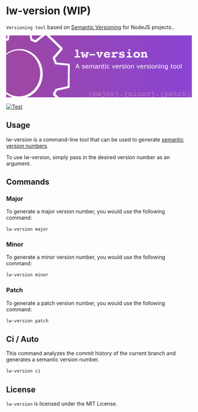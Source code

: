 # lw-version (WIP)

`Versioning tool` based on [Semantic Versioning](https://semver.org) for NodeJS projects..

<img src="images/banner.webp" width="1200"  alt="Logo">

[![Test](https://github.com/kettei-sproutty/lw-version/actions/workflows/test.yml/badge.svg)](https://github.com/kettei-sproutty/lw-version/actions/workflows/test.yml)

## Usage

lw-version is a command-line tool that can be used to generate [semantic version numbers](https://semver.org/#summary).

To use lw-version, simply pass in the desired version number as an argument.

## Commands

### Major
To generate a major version number, you would use the following command:

```bash
lw-version major
```

### Minor
To generate a minor version number, you would use the following command:

```bash
lw-version minor
```

### Patch
To generate a patch version number, you would use the following command:

```bash
lw-version patch
```

## Ci / Auto
This command analyzes the commit history of the current branch and generates a semantic version number.

```bash
lw-version ci
```

## License

`lw-version` is licensed under the MIT License.
